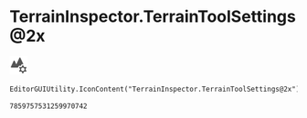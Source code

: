 # TerrainInspector.TerrainToolSettings@2x
![](/img/TerrainInspector.TerrainToolSettings@2x.png)

``` CSharp
EditorGUIUtility.IconContent("TerrainInspector.TerrainToolSettings@2x")
```
```
7859757531259970742
```
